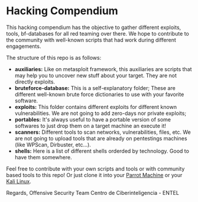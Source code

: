 # Hacking Compendium
This hacking compendium has the objective to gather different exploits, tools, bf-databases for all red teaming over there. We hope to contribute to the community with well-known scripts that had work during different engagements.

The structure of this repo is as follows:
 * **auxiliaries:** Like on metasploit framework, this auxiliaries are scripts that may help you to uncover new stuff about your target. They are not directly exploits.
 * **bruteforce-database:** This is a self-explanatory folder; These are different well-known brute force dictionaries to use with your favorite software.
 * **exploits:** This folder contains different exploits for different known vulnerabilities. We are not going to add zero-days nor private exploits;
 * **portables:** It's always useful to have a portable version of some softwares to just drop them on a target machine an execute it!
 * **scanners:** Different tools to scan networks, vulnerabilities, files, etc. We are not going to upload tools that are already on pentestings machines (like WPScan, Dirbuster, etc...).
 * **shells:** Here is a list of different shells orderded by technology. Good to have them somewhere.  

Feel free to contribute with your own scripts and tools or with community based tools to this repo! Or just clone it into your [Parrot Machine](https://www.parrotsec.org/) or your [Kali Linux](https://www.kali.org/).

Regards,
Offensive Security Team
Centro de Ciberinteligencia - ENTEL
